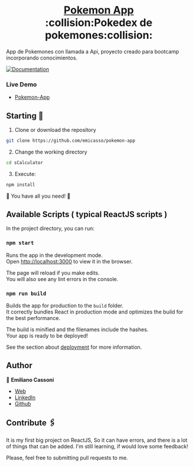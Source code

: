 <h1 align="center" style="border-bottom: none">
    <b>
        <a href="https://weathercedev.netlify.app">Pokemon App</a><br>
    </b>
    :collision:Pokedex de pokemones:collision:<br>
</h1>

App de Pokemones con llamada a Api, proyecto creado para bootcamp incorporando conocimientos.

[![Documentation](https://img.shields.io/badge/documentation-yes-brightgreen.svg)](https://github.com/emicasso/pokemon-app)

### Live Demo
* [Pokemon-App]()

## Starting 🚀

1. Clone or download the repository 

```bash
git clone https://github.com/emicasso/pokemon-app
```
2. Change the working directory

```bash
cd sCalculator
```

3. Execute:

```bash
npm install
```

🌟 You have all you need! 🌟

## Available Scripts ( typical ReactJS scripts )

In the project directory, you can run:

### `npm start`

Runs the app in the development mode.\
Open [http://localhost:3000](http://localhost:3000) to view it in the browser.

The page will reload if you make edits.\
You will also see any lint errors in the console.

### `npm run build`

Builds the app for production to the `build` folder.\
It correctly bundles React in production mode and optimizes the build for the best performance.

The build is minified and the filenames include the hashes.\
Your app is ready to be deployed!

See the section about [deployment](https://facebook.github.io/create-react-app/docs/deployment) for more information.

## Author

👤 **Emiliano Cassoni**

* [Web](https://cedev.netlify.app/#/) 
* [LinkedIn](https://www.linkedin.com/in/emiliano-cassoni/)
* [Github](https://github.com/emicasso)

## Contribute 🖇️

It is my first big project on ReactJS, So it can have errors, and there is a lot of things that can be added. I'm still learning, if would love some feedback!

Please, feel free to submitting pull requests to me.